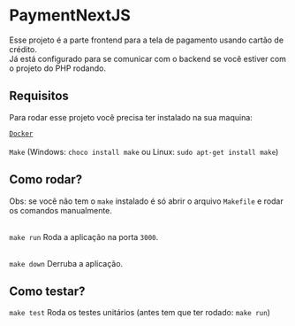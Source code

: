 # PaymentNextJS

Esse projeto é a parte frontend para a tela de pagamento usando cartão de crédito.<br>
Já está configurado para se comunicar com o backend se você estiver com o projeto do PHP rodando.

## Requisitos

Para rodar esse projeto você precisa ter instalado na sua maquina:

[`Docker`](https://docs.docker.com/engine/install/)<br><br>
`Make` (Windows: `choco install make` ou Linux: `sudo apt-get install make`)

## Como rodar?

Obs: se você não tem o `make` instalado é só abrir o arquivo `Makefile` e rodar os comandos manualmente.<br><br>

`make run` Roda a aplicação na porta `3000`.
<br><br>

`make down` Derruba a aplicação.

## Como testar?

`make test` Roda os testes unitários (antes tem que ter rodado: `make run`)

